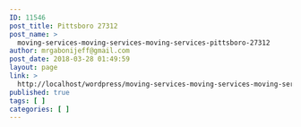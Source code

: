 ```yaml
---
ID: 11546
post_title: Pittsboro 27312
post_name: >
  moving-services-moving-services-moving-services-pittsboro-27312
author: mrgabonijeff@gmail.com
post_date: 2018-03-28 01:49:59
layout: page
link: >
  http://localhost/wordpress/moving-services-moving-services-moving-services-pittsboro-27312/
published: true
tags: [ ]
categories: [ ]
---
```

